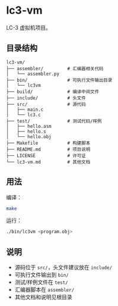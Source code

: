 # lc3-vm

LC-3 虚拟机项目。

## 目录结构

```
lc3-vm/
├── assembler/         # 汇编器相关代码
│   └── assembler.py
├── bin/               # 可执行文件输出目录
│   └── lc3vm
├── build/             # 编译中间文件
├── include/           # 头文件
├── src/               # 源代码
│   ├── main.c
│   └── lc3.c
├── test/              # 测试代码/样例
│   ├── hello.asm
│   ├── hello.s
│   └── hello.obj
├── Makefile           # 构建脚本
├── README.md          # 项目说明
├── LICENSE            # 许可证
└── lc3-vm.md          # 其他文档
```

## 用法

编译：
```bash
make
```

运行：
```bash
./bin/lc3vm <program.obj>
```

## 说明
- 源码位于 `src/`，头文件建议放在 `include/`
- 可执行文件输出到 `bin/`
- 测试/样例文件在 `test/`
- 汇编器脚本在 `assembler/`
- 其他文档和说明见根目录
